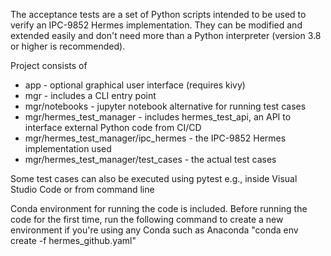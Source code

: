 The acceptance tests are a set of Python scripts intended to be used
to verify an IPC-9852 Hermes implementation. They can be modified and
extended easily and don't need more than a Python interpreter
(version 3.8 or higher is recommended).

Project consists of 
* app - optional graphical user interface (requires kivy)
* mgr - includes a CLI entry point
* mgr/notebooks - jupyter notebook alternative for running test cases
* mgr/hermes_test_manager - includes hermes_test_api, an API to interface external Python code from CI/CD
* mgr/hermes_test_manager/ipc_hermes - the IPC-9852 Hermes implementation used
* mgr/hermes_test_manager/test_cases - the actual test cases

Some test cases can also be executed using pytest e.g., inside Visual Studio Code or from command line 

Conda environment for running the code is included. Before running the code for the first time, run the following command to create a new environment if you're using any Conda such as Anaconda
"conda env create -f hermes_github.yaml"